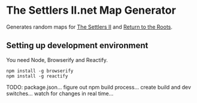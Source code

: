 The Settlers II.net Map Generator
=================================

Generates random maps for [The Settlers II](http://settlers2.net/) and [Return to the Roots](http://www.rttr.info/).


Setting up development environment
----------------------------------

You need Node, Browserify and Reactify.

	npm install -g browserify
	npm install -g reactify

TODO: package.json... figure out npm build process... create build and dev switches... watch for changes in real time...